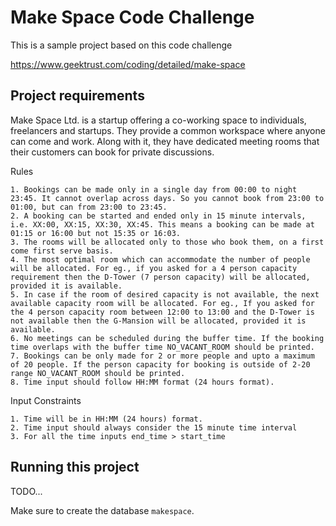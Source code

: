 # Make Space Code Challenge

This is a sample project based on this code challenge

https://www.geektrust.com/coding/detailed/make-space

## Project requirements

Make Space Ltd. is a startup offering a co-working space to individuals, freelancers and startups. They provide a common
workspace where anyone can come and work. Along with it, they have dedicated meeting rooms that their customers can book
for private discussions.

Rules

    1. Bookings can be made only in a single day from 00:00 to night 23:45. It cannot overlap across days. So you cannot book from 23:00 to 01:00, but can from 23:00 to 23:45.
    2. A booking can be started and ended only in 15 minute intervals, i.e. XX:00, XX:15, XX:30, XX:45. This means a booking can be made at 01:15 or 16:00 but not 15:35 or 16:03.
    3. The rooms will be allocated only to those who book them, on a first come first serve basis.
    4. The most optimal room which can accommodate the number of people will be allocated. For eg., if you asked for a 4 person capacity requirement then the D-Tower (7 person capacity) will be allocated, provided it is available.
    5. In case if the room of desired capacity is not available, the next available capacity room will be allocated. For eg., If you asked for the 4 person capacity room between 12:00 to 13:00 and the D-Tower is not available then the G-Mansion will be allocated, provided it is available.
    6. No meetings can be scheduled during the buffer time. If the booking time overlaps with the buffer time NO_VACANT_ROOM should be printed.
    7. Bookings can be only made for 2 or more people and upto a maximum of 20 people. If the person capacity for booking is outside of 2-20 range NO_VACANT_ROOM should be printed.
    8. Time input should follow HH:MM format (24 hours format).

Input Constraints

    1. Time will be in HH:MM (24 hours) format.
    2. Time input should always consider the 15 minute time interval
    3. For all the time inputs end_time > start_time

## Running this project

TODO...

Make sure to create the database `makespace`.